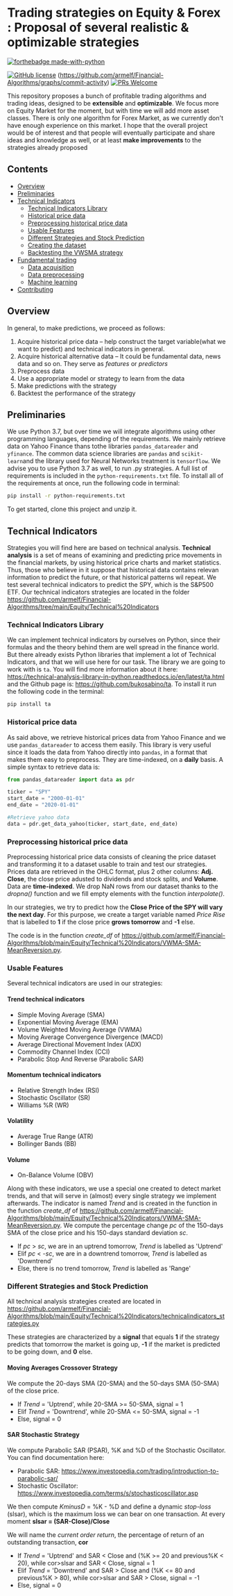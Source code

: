 # Trading strategies on Equity & Forex : Proposal of several realistic & optimizable strategies

[![forthebadge made-with-python](https://ForTheBadge.com/images/badges/made-with-python.svg)](https://www.python.org/)

[![GitHub license](https://img.shields.io/badge/License-MIT-brightgreen.svg?style=flat-square)](https://github.com/armelf/Financial-Algorithms/blob/main/LICENSE) (https://github.com/armelf/Financial-Algorithms/graphs/commit-activity) [![PRs Welcome](https://img.shields.io/badge/PRs-welcome-brightgreen.svg?style=flat-square)](http://makeapullrequest.com)

This repository proposes a bunch of profitable trading algorithms and trading ideas, designed to be **extensible** and **optimizable**. We focus more on Equity Market for the moment, but with time we will add more asset classes. There is only one algorithm for Forex Market, as we currently don't have enough experience on this market. I hope that the overall project would be of interest and that people will eventually participate and share ideas and knowledge as well, or at least **make improvements** to the strategies already proposed

## Contents

- [Overview](#overview)
- [Preliminaries](#preliminaries)
- [Technical Indicators](#technical-indicators)
  - [Technical Indicators Library](#technical-indicators-library)
  - [Historical price data](#historical-price-data)
  - [Preprocessing historical price data](#preprocessing-historical-price-data)
  - [Usable Features](#usable-features)
  - [Different Strategies and Stock Prediction](#different-strategies-and-stock-prediction)
  - [Creating the dataset](#creating-the-training-dataset)
  - [Backtesting the VWSMA strategy](#backtesting-the-vwsma-strategy)
- [Fundamental trading](#fundamenta-trading)
  - [Data acquisition](#data-acquisition)
  - [Data preprocessing](#data-preprocessing)
  - [Machine learning](#machine-learning)
- [Contributing](#contributing)


## Overview

In general, to make predictions, we proceed as follows:

1. Acquire historical price data – help construct the target variable(what we want to predict) and technical indicators in general.
1. Acquire historical alternative data – It could be fundamental data, news data and so on. They serve as *features* or *predictors*
3. Preprocess data
4. Use a appropriate model or strategy to learn from the data
5. Make predictions with the strategy
6. Backtest the performance of the strategy

## Preliminaries

We use Python 3.7, but over time we will integrate algorithms using other programming languages, depending of the requirements. We mainly retrieve data on Yahoo Finance thans tothe libraries `pandas_datareader` and `yfinance`. The common data science libraries are `pandas` and `scikit-learn`and the library used for Neural Networks treatment is `tensorflow`. We advise you to use Python 3.7 as well, to run .py strategies.  A full list of requirements is included in the `python-requirements.txt` file. To install all of the requirements at once, run the following code in terminal:

```bash
pip install -r python-requirements.txt
```

To get started, clone this project and unzip it.

## Technical Indicators

Strategies you will find here are based on technical analysis. **Technical analysis** is a set of means of examining and predicting price movements in the financial markets, by using historical price charts and market statistics. Thus, those who believe in it suppose that historical data contains relevan information to predict the future, or that historical patterns wil repeat. We test several technical indicators to predict the SPY, which is the S&P500 ETF. Our technical indicators strategies are located in the folder https://github.com/armelf/Financial-Algorithms/tree/main/Equity/Technical%20Indicators

### Technical Indicators Library

We can implement technical indicators by ourselves on Python, since their formulas and the theory behind them are well spread in the finance world. But there already exists Python libraries that implement a lot of Technical Indicators, and that we will use here for our task. The library we are going to work with is `ta`. You will find more information about it here: https://technical-analysis-library-in-python.readthedocs.io/en/latest/ta.html and the Github page is: https://github.com/bukosabino/ta. To install it run the following code in the terminal: 

```bash
pip install ta
```

### Historical price data

As said above, we retrieve historical prices data from Yahoo Finance and we use `pandas_datareader` to access them easily. This library is very useful since it loads the data from Yahoo directly into `pandas`, in a format that makes them easy to preprocess. They are time-indexed, on a **daily** basis.  A simple syntax to retrieve data is:

```python
from pandas_datareader import data as pdr

ticker = "SPY"
start_date = "2000-01-01"
end_date = "2020-01-01"

#Retrieve yahoo data
data = pdr.get_data_yahoo(ticker, start_date, end_date)
```
### Preprocessing historical price data

Preprocessing historical price data consists of cleaning the price dataset and transforming it to a dataset usable to train and test our strategies. Prices data are retrieved in the OHLC format, plus 2 other columns: **Adj. Close**, the close price adusted to dividends and stock splits, and **Volume**. Data are **time-indexed**. We drop NaN rows from our dataset thanks to the *dropna()* function and we fill empty elements with the function *interpolate()*.  

In our strategies, we try to predict how the **Close Price of the SPY will vary the next day**. For this purpose, we create a target variable named *Price Rise* that is labelled to **1** if the close price **grows tomorrow** and **-1** else.

The code is in the function *create_df* of https://github.com/armelf/Financial-Algorithms/blob/main/Equity/Technical%20Indicators/VWMA-SMA-MeanReversion.py.


### Usable Features

Several technical indicators are used in our strategies:

#### Trend technical indicators

* Simple Moving Average (SMA)
* Exponential Moving Average (EMA)
* Volume Weighted Moving Average (VWMA)
* Moving Average Convergence Divergence (MACD)
* Average Directional Movement Index (ADX)
* Commodity Channel Index (CCI)
* Parabolic Stop And Reverse (Parabolic SAR)

#### Momentum technical indicators

* Relative Strength Index (RSI)
* Stochastic Oscillator (SR)
* Williams %R (WR)

#### Volatility

* Average True Range (ATR)
* Bollinger Bands (BB)

#### Volume

* On-Balance Volume (OBV)

Along with these indicators, we use a special one created to detect market trends, and that will serve in (almost) every single strategy we implement afterwards. The indicator is named *Trend* and is created in the function in the function *create_df* of https://github.com/armelf/Financial-Algorithms/blob/main/Equity/Technical%20Indicators/VWMA-SMA-MeanReversion.py. We compute the percentage change *pc* of the 150-days SMA of the close price and his 150-days standard deviation *sc*. 

- If *pc* > *sc*, we are in an uptrend tomorrow, *Trend* is labelled as 'Uptrend' 
- Elif *pc* < -*sc*, we are in a downtrend tomorrow, *Trend* is labelled as 'Downtrend' 
- Else, there is no trend tomorrow, *Trend* is labelled as 'Range' 

### Different Strategies and Stock Prediction
All technical analysis strategies created are located in https://github.com/armelf/Financial-Algorithms/blob/main/Equity/Technical%20Indicators/technicalindicators_strategies.py

These strategies are characterized by a **signal** that equals **1** if the strategy predicts that tomorrow the market is going up, **-1** if the market is predicted to be going down, and **0** else.

#### Moving Averages Crossover Strategy
We compute the 20-days SMA (20-SMA) and the 50-days SMA (50-SMA) of the close price.

- If *Trend* = 'Uptrend', while 20-SMA >= 50-SMA, signal = 1
- Elif *Trend* = 'Downtrend', while 20-SMA <= 50-SMA, signal = -1
- Else, signal = 0

#### SAR Stochastic Strategy
We compute Parabolic SAR (PSAR), %K and %D of the Stochastic Oscillator. You can find documentation here: 
- Parabolic SAR: https://www.investopedia.com/trading/introduction-to-parabolic-sar/
- Stochastic Oscillator: https://www.investopedia.com/terms/s/stochasticoscillator.asp

We then compute *KminusD* = %K - %D and define a dynamic *stop-loss* (slsar), which is the maximum loss we can bear on one transaction. At every moment **slsar = (SAR-Close)/Close**

We will name the *current order return*, the percentage of return of an outstanding transaction, **cor**

- If *Trend* = 'Uptrend' and SAR < Close and (%K >= 20 and previous%K < 20), while cor>slsar and SAR < Close, signal = 1
- Elif *Trend* = 'Downtrend' and SAR > Close and (%K <= 80 and previous%K > 80), while cor>slsar and SAR > Close, signal = -1
- Else, signal = 0

